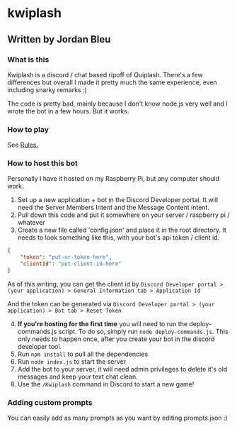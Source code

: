 # kwiplash

## Written by Jordan Bleu

### What is this

Kwiplash is a discord / chat based ripoff of Quiplash.  There's a few differences but overall I made it pretty much the same experience, even including snarky remarks :)

The code is pretty bad, mainly because I don't know node.js very well and I wrote the bot in a few hours.  But it works.  

### How to play

See [Rules.](./rules.md)

### How to host this bot

Personally I have it hosted on my Raspberry Pi, but any computer should work. 

1. Set up a new application + bot in the Discord Developer portal.  It will need the Server Members Intent and the Message Content intent. 
2. Pull down this code and put it somewhere on your server / raspberry pi / whatever
3. Create a new file called 'config.json' and place it in the root directory.  It needs to look something like this, with your bot's api token / client id.
```json
{
    "token": "put-ur-token-here",
    "clientId": "put-client-id-here"
}
```
As of this writing, you can get the client id by `Discord Developer portal > (your application) > General Information tab > Application Id`

And the token can be generated via `Discord Developer portal > (your application) > Bot tab > Reset Token`

4. **If you're hosting for the first time** you will need to run the deploy-commands.js script.  To do so, simply run `node deploy-commands.js`.  This only needs to happen once, after you create your bot in the discord developer tool.
5. Run `npm install` to pull all the dependencies
6. Run `node index.js` to start the server 
7. Add the bot to your server, it will need admin privileges to delete it's old messages and keep your text chat clean.
8. Use the `/Kwiplash` command in Discord to start a new game!

### Adding custom prompts

You can easily add as many prompts as you want by editing prompts.json :)



